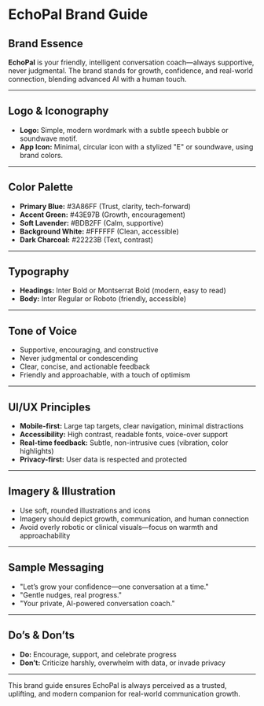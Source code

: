 # EchoPal Brand Guide

## Brand Essence
**EchoPal** is your friendly, intelligent conversation coach—always supportive, never judgmental. The brand stands for growth, confidence, and real-world connection, blending advanced AI with a human touch.

---

## Logo & Iconography
- **Logo:** Simple, modern wordmark with a subtle speech bubble or soundwave motif.
- **App Icon:** Minimal, circular icon with a stylized "E" or soundwave, using brand colors.

---

## Color Palette
- **Primary Blue:** #3A86FF (Trust, clarity, tech-forward)
- **Accent Green:** #43E97B (Growth, encouragement)
- **Soft Lavender:** #BDB2FF (Calm, supportive)
- **Background White:** #FFFFFF (Clean, accessible)
- **Dark Charcoal:** #22223B (Text, contrast)

---

## Typography
- **Headings:** Inter Bold or Montserrat Bold (modern, easy to read)
- **Body:** Inter Regular or Roboto (friendly, accessible)

---

## Tone of Voice
- Supportive, encouraging, and constructive
- Never judgmental or condescending
- Clear, concise, and actionable feedback
- Friendly and approachable, with a touch of optimism

---

## UI/UX Principles
- **Mobile-first:** Large tap targets, clear navigation, minimal distractions
- **Accessibility:** High contrast, readable fonts, voice-over support
- **Real-time feedback:** Subtle, non-intrusive cues (vibration, color highlights)
- **Privacy-first:** User data is respected and protected

---

## Imagery & Illustration
- Use soft, rounded illustrations and icons
- Imagery should depict growth, communication, and human connection
- Avoid overly robotic or clinical visuals—focus on warmth and approachability

---

## Sample Messaging
- "Let’s grow your confidence—one conversation at a time."
- "Gentle nudges, real progress."
- "Your private, AI-powered conversation coach."

---

## Do’s & Don’ts
- **Do:** Encourage, support, and celebrate progress
- **Don’t:** Criticize harshly, overwhelm with data, or invade privacy

---

This brand guide ensures EchoPal is always perceived as a trusted, uplifting, and modern companion for real-world communication growth.
